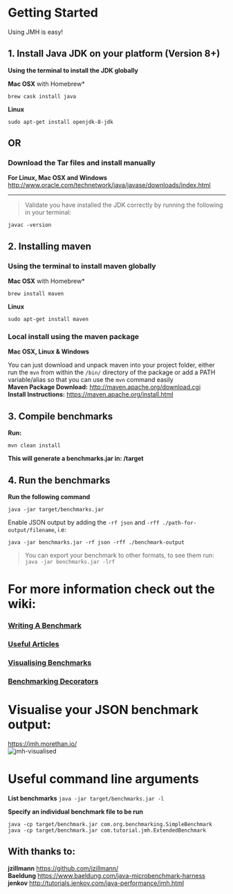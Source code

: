 # Getting Started
Using JMH is easy!

## 1. Install Java JDK on your platform (Version 8+)  
**Using the terminal to install the JDK globally**  
  
**Mac OSX** with Homebrew*  
```
brew cask install java
```

**Linux**  
```
sudo apt-get install openjdk-8-jdk
```  

## OR 
### Download the Tar files and install manually  
**For Linux, Mac OSX and Windows**  
http://www.oracle.com/technetwork/java/javase/downloads/index.html

***

> Validate you have installed the JDK correctly by running the following in your terminal:
```
javac -version
```  

## 2. Installing maven

### Using the terminal to install maven globally
  
**Mac OSX** with Homebrew*  
```
brew install maven
```

**Linux**  
```
sudo apt-get install maven
```  

### Local install using the maven package  
  
**Mac OSX, Linux & Windows**  
  
You can just download and unpack maven into your project folder, either run the `mvn` from within the `/bin/` directory of the package or add a PATH variable/alias so that you can use the `mvn` command easily  
**Maven Package Download:** http://maven.apache.org/download.cgi  
**Install Instructions:** https://maven.apache.org/install.html

## 3. Compile benchmarks  
**Run:**  
```
mvn clean install
```  
**This will generate a benchmarks.jar in: /target**

## 4. Run the benchmarks  
**Run the following command**
```
java -jar target/benchmarks.jar
```
Enable JSON output by adding the `-rf json` and `-rff ./path-for-output/filename`, i.e:  
```
java -jar benchmarks.jar -rf json -rff ./benchmark-output
```

> You can export your benchmark to other formats, to see them run: `java -jar benchmarks.jar -lrf`  

# For more information check out the wiki:  
### [Writing A Benchmark](https://github.com/Reiss-Cashmore/java-microbenchmarking-harness-starter/wiki/Writing-A-Benchmark)  
### [Useful Articles](https://github.com/Reiss-Cashmore/java-microbenchmarking-harness-starter/wiki/Useful-Articles)  
### [Visualising Benchmarks](https://github.com/Reiss-Cashmore/java-microbenchmarking-harness-starter/wiki/Visualising-Benchmarks)  
### [Benchmarking Decorators](https://github.com/Reiss-Cashmore/java-microbenchmarking-harness-starter/wiki/Benchmarking-Decorators)  

# Visualise your JSON benchmark output: 
https://jmh.morethan.io/  
![jmh-visualised](https://user-images.githubusercontent.com/17616211/45848849-db92b800-bd27-11e8-9398-76fbf3986e57.png)

# Useful command line arguments

**List benchmarks**
``
java -jar target/benchmarks.jar -l
``  

**Specify an individual benchmark file to be run**
```
java -cp target/benchmark.jar com.org.benchmarking.SimpleBenchmark 
java -cp target/benchmark.jar com.tutorial.jmh.ExtendedBenchmark 
```
## With thanks to:
**jzillmann**
https://github.com/jzillmann/  
**Baeldung**
https://www.baeldung.com/java-microbenchmark-harness  
**jenkov**
http://tutorials.jenkov.com/java-performance/jmh.html 
